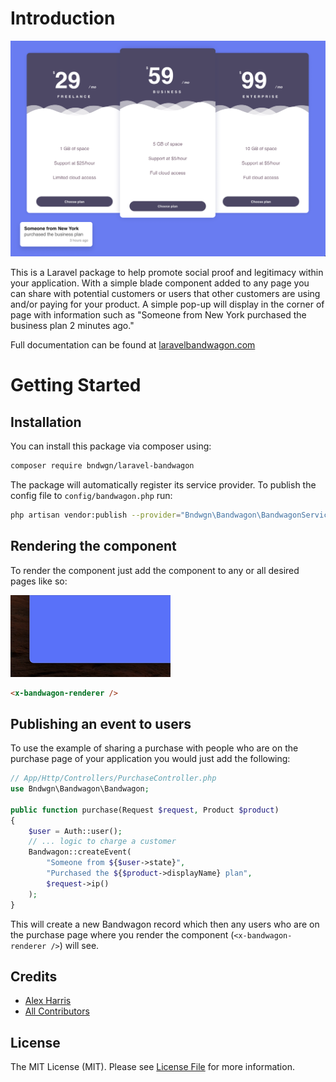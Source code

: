 # Introduction

![preview](./docs/src/.vuepress/public/preview.png)

This is a Laravel package to help promote social proof and legitimacy within your application. With a simple blade component added to any page you can share with potential customers or users that other customers are using and/or paying for your product. A simple pop-up will display in the corner of page with information such as "Someone from New York purchased the business plan 2 minutes ago."

Full documentation can be found at [laravelbandwagon.com](https://www.laravelbandwagon.com)

# Getting Started

## Installation

You can install this package via composer using: 

```sh
composer require bndwgn/laravel-bandwagon
```

The package will automatically register its service provider.
To publish the config file to `config/bandwagon.php` run:

```sh
php artisan vendor:publish --provider="Bndwgn\Bandwagon\BandwagonServiceProvider"
```

## Rendering the component

To render the component just add the component to any or all desired pages like so:

![thumb](./docs/src/.vuepress/public/bandwagon-thumb.gif)

```html
<x-bandwagon-renderer />
```
## Publishing an event to users

To use the example of sharing a purchase with people who are on the purchase page of your application you would just add the following:
```php
// App/Http/Controllers/PurchaseController.php 
use Bndwgn\Bandwagon\Bandwagon;

public function purchase(Request $request, Product $product)
{
    $user = Auth::user(); 
    // ... logic to charge a customer
    Bandwagon::createEvent(
        "Someone from ${$user->state}",
        "Purchased the ${$product->displayName} plan",
        $request->ip()
    ); 
}
 ```
This will create a new Bandwagon record which then any users who are on the purchase page where you render the component (`<x-bandwagon-renderer />`) will see.

## Credits

- [Alex Harris](https://github.com/chasenyc)
- [All Contributors](../../contributors)

## License

The MIT License (MIT). Please see [License File](LICENSE.md) for more information.
